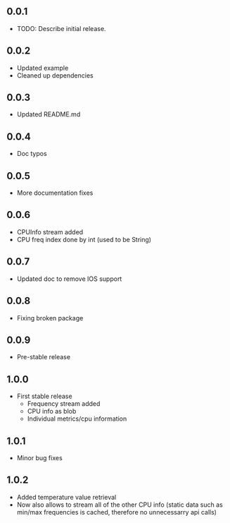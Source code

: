 ## 0.0.1

* TODO: Describe initial release.

## 0.0.2

* Updated example
* Cleaned up dependencies

## 0.0.3

* Updated README.md

## 0.0.4

* Doc typos

## 0.0.5

* More documentation fixes

## 0.0.6

* CPUInfo stream added
* CPU freq index done by int (used to be String)

## 0.0.7

* Updated doc to remove IOS support

## 0.0.8
* Fixing broken package

## 0.0.9
* Pre-stable release

## 1.0.0
* First stable release
    - Frequency stream added
    - CPU info as blob
    - Individual metrics/cpu information 

## 1.0.1
* Minor bug fixes

## 1.0.2
* Added temperature value retrieval
* Now also allows to stream all of the other CPU info (static data such as min/max frequencies is cached, therefore no unnecessarry api calls)